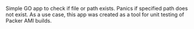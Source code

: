 Simple GO app to check if file or path exists.
Panics if specified path does not exist.
As a use case, this app was created as a tool for unit testing of Packer AMI builds.
